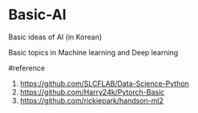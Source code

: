 # Basic-AI
Basic ideas of AI (in Korean)

Basic topics in Machine learning and Deep learning

#reference
1. https://github.com/SLCFLAB/Data-Science-Python
2. https://github.com/Harry24k/Pytorch-Basic
3. https://github.com/rickiepark/handson-ml2
